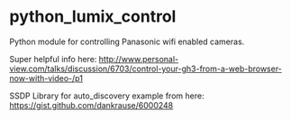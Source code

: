 # python_lumix_control
Python module for controlling Panasonic wifi enabled cameras.

Super helpful info here:
http://www.personal-view.com/talks/discussion/6703/control-your-gh3-from-a-web-browser-now-with-video-/p1

SSDP Library for auto_discovery example from here:
https://gist.github.com/dankrause/6000248
